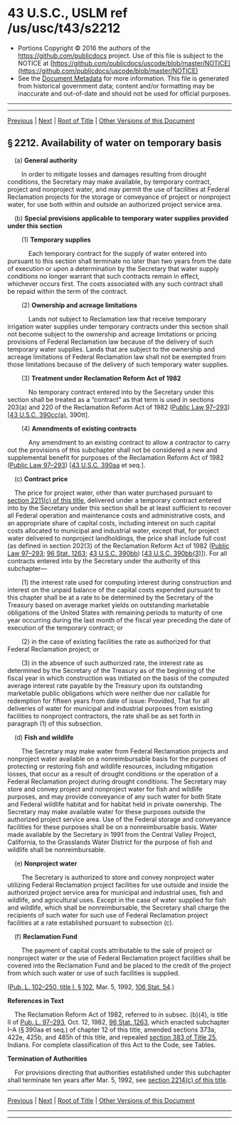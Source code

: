 ---
---

# 43 U.S.C., USLM ref /us/usc/t43/s2212

* Portions Copyright © 2016 the authors of the https://github.com/publicdocs project.
  Use of this file is subject to the NOTICE at [https://github.com/publicdocs/uscode/blob/master/NOTICE](https://github.com/publicdocs/uscode/blob/master/NOTICE)
* See the [Document Metadata](././../../../../..//README.md) for more information.
  This file is generated from historical government data; content and/or formatting may be inaccurate and out-of-date and should not be used for official purposes.

----------
----------

[Previous](./../../../../..//us/usc/t43/ch40/schI/m__us_usc_t43_s2211.md) | [Next](./../../../../..//us/usc/t43/ch40/schI/m__us_usc_t43_s2213.md) | [Root of Title](./../../../../../) | [Other Versions of this Document](https://publicdocs.github.io/go/links?ns=uslm&ref=%2Fus%2Fusc%2Ft43%2Fs2212)

## § 2212. Availability of water on temporary basis

    (a) __General authority__ 

        In order to mitigate losses and damages resulting from drought conditions, the Secretary may make available, by temporary contract, project and nonproject water, and may permit the use of facilities at Federal Reclamation projects for the storage or conveyance of project or nonproject water, for use both within and outside an authorized project service area.

    (b) __Special provisions applicable to temporary water supplies provided under this section__ 

        (1) __Temporary supplies__ 

            Each temporary contract for the supply of water entered into pursuant to this section shall terminate no later than two years from the date of execution or upon a determination by the Secretary that water supply conditions no longer warrant that such contracts remain in effect, whichever occurs first. The costs associated with any such contract shall be repaid within the term of the contract.

        (2) __Ownership and acreage limitations__ 

            Lands not subject to Reclamation law that receive temporary irrigation water supplies under temporary contracts under this section shall not become subject to the ownership and acreage limitations or pricing provisions of Federal Reclamation law because of the delivery of such temporary water supplies. Lands that are subject to the ownership and acreage limitations of Federal Reclamation law shall not be exempted from those limitations because of the delivery of such temporary water supplies.

        (3) __Treatment under Reclamation Reform Act of 1982__ 

            No temporary contract entered into by the Secretary under this section shall be treated as a “contract” as that term is used in sections 203(a) and 220 of the Reclamation Reform Act of 1982 ([Public Law 97–293][/us/pl/97/293]) \[[43 U.S.C. 390cc(a)][/us/usc/t43/s390cc/a], 390tt\].

        (4) __Amendments of existing contracts__ 

            Any amendment to an existing contract to allow a contractor to carry out the provisions of this subchapter shall not be considered a new and supplemental benefit for purposes of the Reclamation Reform Act of 1982 ([Public Law 97–293][/us/pl/97/293]) \[[43 U.S.C. 390aa][/us/usc/t43/s390aa] et seq.\].

    (c) __Contract price__ 

    The price for project water, other than water purchased pursuant to [section 2211(c) of this title][/us/usc/t43/s2211/c], delivered under a temporary contract entered into by the Secretary under this section shall be at least sufficient to recover all Federal operation and maintenance costs and administrative costs, and an appropriate share of capital costs, including interest on such capital costs allocated to municipal and industrial water, except that, for project water delivered to nonproject landholdings, the price shall include full cost (as defined in section 202(3) of the Reclamation Reform Act of 1982 ([Public Law 97–293][/us/pl/97/293]; [96 Stat. 1263][/us/stat/96/1263]; [43 U.S.C. 390bb][/us/usc/t43/s390bb]) \[[43 U.S.C. 390bb(3)][/us/usc/t43/s390bb/3]\]). For all contracts entered into by the Secretary under the authority of this subchapter—

        (1) the interest rate used for computing interest during construction and interest on the unpaid balance of the capital costs expended pursuant to this chapter shall be at a rate to be determined by the Secretary of the Treasury based on average market yields on outstanding marketable obligations of the United States with remaining periods to maturity of one year occurring during the last month of the fiscal year preceding the date of execution of the temporary contract; or

        (2) in the case of existing facilities the rate as authorized for that Federal Reclamation project; or

        (3) in the absence of such authorized rate, the interest rate as determined by the Secretary of the Treasury as of the beginning of the fiscal year in which construction was initiated on the basis of the computed average interest rate payable by the Treasury upon its outstanding marketable public obligations which were neither due nor callable for redemption for fifteen years from date of issue: Provided, That for all deliveries of water for municipal and industrial purposes from existing facilities to nonproject contractors, the rate shall be as set forth in paragraph (1) of this subsection.

    (d) __Fish and wildlife__ 

        The Secretary may make water from Federal Reclamation projects and nonproject water available on a nonreimbursable basis for the purposes of protecting or restoring fish and wildlife resources, including mitigation losses, that occur as a result of drought conditions or the operation of a Federal Reclamation project during drought conditions. The Secretary may store and convey project and nonproject water for fish and wildlife purposes, and may provide conveyance of any such water for both State and Federal wildlife habitat and for habitat held in private ownership. The Secretary may make available water for these purposes outside the authorized project service area. Use of the Federal storage and conveyance facilities for these purposes shall be on a nonreimbursable basis. Water made available by the Secretary in 1991 from the Central Valley Project, California, to the Grasslands Water District for the purpose of fish and wildlife shall be nonreimbursable.

    (e) __Nonproject water__ 

        The Secretary is authorized to store and convey nonproject water utilizing Federal Reclamation project facilities for use outside and inside the authorized project service area for municipal and industrial uses, fish and wildlife, and agricultural uses. Except in the case of water supplied for fish and wildlife, which shall be nonreimbursable, the Secretary shall charge the recipients of such water for such use of Federal Reclamation project facilities at a rate established pursuant to subsection (c).

    (f) __Reclamation Fund__ 

        The payment of capital costs attributable to the sale of project or nonproject water or the use of Federal Reclamation project facilities shall be covered into the Reclamation Fund and be placed to the credit of the project from which such water or use of such facilities is supplied.

([Pub. L. 102–250, title I, § 102][/us/pl/102/250/s102], Mar. 5, 1992, [106 Stat. 54][/us/stat/106/54].)

 __References in Text__ 

    The Reclamation Reform Act of 1982, referred to in subsec. (b)(4), is title II of [Pub. L. 97–293][/us/pl/97/293], Oct. 12, 1982, [96 Stat. 1263][/us/stat/96/1263], which enacted subchapter I–A (§ 390aa et seq.) of chapter 12 of this title, amended sections 373a, 422e, 425b, and 485h of this title, and repealed [section 383 of Title 25][/us/usc/t25/s383], Indians. For complete classification of this Act to the Code, see Tables.

 __Termination of Authorities__ 

    For provisions directing that authorities established under this subchapter shall terminate ten years after Mar. 5, 1992, see [section 2214(c) of this title][/us/usc/t43/s2214/c].

----------

[Previous](./../../../../..//us/usc/t43/ch40/schI/m__us_usc_t43_s2211.md) | [Next](./../../../../..//us/usc/t43/ch40/schI/m__us_usc_t43_s2213.md) | [Root of Title](./../../../../../) | [Other Versions of this Document](https://publicdocs.github.io/go/links?ns=uslm&ref=%2Fus%2Fusc%2Ft43%2Fs2212)

----------
----------

[/us/pl/97/293]: https://publicdocs.github.io/go/links?ns=uslm&ref=%2Fus%2Fpl%2F97%2F293
[/us/usc/t43/s390cc/a]: https://publicdocs.github.io/go/links?ns=uslm&ref=%2Fus%2Fusc%2Ft43%2Fs390cc%2Fa
[/us/pl/97/293]: https://publicdocs.github.io/go/links?ns=uslm&ref=%2Fus%2Fpl%2F97%2F293
[/us/usc/t43/s390aa]: https://publicdocs.github.io/go/links?ns=uslm&ref=%2Fus%2Fusc%2Ft43%2Fs390aa
[/us/usc/t43/s2211/c]: https://publicdocs.github.io/go/links?ns=uslm&ref=%2Fus%2Fusc%2Ft43%2Fs2211%2Fc
[/us/pl/97/293]: https://publicdocs.github.io/go/links?ns=uslm&ref=%2Fus%2Fpl%2F97%2F293
[/us/stat/96/1263]: https://publicdocs.github.io/go/links?ns=uslm&ref=%2Fus%2Fstat%2F96%2F1263
[/us/usc/t43/s390bb]: https://publicdocs.github.io/go/links?ns=uslm&ref=%2Fus%2Fusc%2Ft43%2Fs390bb
[/us/usc/t43/s390bb/3]: https://publicdocs.github.io/go/links?ns=uslm&ref=%2Fus%2Fusc%2Ft43%2Fs390bb%2F3
[/us/pl/102/250/s102]: https://publicdocs.github.io/go/links?ns=uslm&ref=%2Fus%2Fpl%2F102%2F250%2Fs102
[/us/stat/106/54]: https://publicdocs.github.io/go/links?ns=uslm&ref=%2Fus%2Fstat%2F106%2F54
[/us/pl/97/293]: https://publicdocs.github.io/go/links?ns=uslm&ref=%2Fus%2Fpl%2F97%2F293
[/us/stat/96/1263]: https://publicdocs.github.io/go/links?ns=uslm&ref=%2Fus%2Fstat%2F96%2F1263
[/us/usc/t25/s383]: https://publicdocs.github.io/go/links?ns=uslm&ref=%2Fus%2Fusc%2Ft25%2Fs383
[/us/usc/t43/s2214/c]: https://publicdocs.github.io/go/links?ns=uslm&ref=%2Fus%2Fusc%2Ft43%2Fs2214%2Fc


